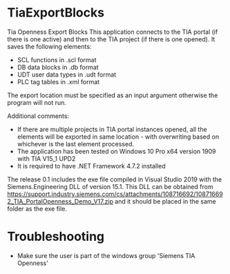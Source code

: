 # TiaExportBlocks
Tia Openness Export Blocks
This application connects to the TIA portal (if there is one active) and then to the TIA project (if there is one opened). It saves the following elements:
+ SCL functions in .scl format
+ DB data blocks in .db format
+ UDT user data types in .udt format
+ PLC tag tables in .xml format

The export location must be specified as an input argument otherwise the program will not run.

Additional comments:
+ If there are multiple projects in TIA portal instances opened, all the elements will be exported in same location - with overwriting based on whichever is the last element processed.
+ The application has been tested on Windows 10 Pro x64 version 1909 with TIA V15_1 UPD2
+ It is required to have .NET Framework 4.7.2 installed

The release 0.1 includes the exe file compiled in Visual Studio 2019 with the Siemens.Engineering DLL of version 15.1. This DLL can be obtained from https://support.industry.siemens.com/cs/attachments/108716692/108716692_TIA_PortalOpenness_Demo_V17.zip and it should be placed in the same folder as the exe file.

# Troubleshooting

- Make sure the user is part of the windows group 'Siemens TIA Openness'
